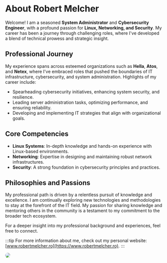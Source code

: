 #

# About Robert Melcher



Welcome! I am a seasoned **System Administrator** and **Cybersecurity Engineer**, with a profound passion for **Linux, Networking, and Security**. My career has been a journey through challenging roles, where I've developed a blend of technical prowess and strategic insight.

## Professional Journey

My experience spans across esteemed organizations such as **Hella**, **Atos**, and **Netex**, where I've embraced roles that pushed the boundaries of IT infrastructure, cybersecurity, and system administration. Highlights of my career include:

- Spearheading cybersecurity initiatives, enhancing system security, and resilience.
- Leading server administration tasks, optimizing performance, and ensuring reliability.
- Developing and implementing IT strategies that align with organizational goals.

## Core Competencies

- **Linux Systems**: In-depth knowledge and hands-on experience with Linux-based environments.
- **Networking**: Expertise in designing and maintaining robust network infrastructures.
- **Security**: A strong foundation in cybersecurity principles and practices.

## Philosophies and Passions
 My professional path is driven by a relentless pursuit of knowledge and excellence. I am continually exploring new technologies and methodologies to stay at the forefront of the IT field. My passion for sharing knowledge and mentoring others in the community is a testament to my commitment to the broader tech ecosystem.

For a deeper insight into my professional background and experiences, feel free to connect.

:::tip
For more information about me, check out my personal website: [www.robertmelcher.ro](https://www.robertmelcher.ro).
:::

<img src="/images/meroxindc.jpeg" style="border-radius: 10px;"><br>
